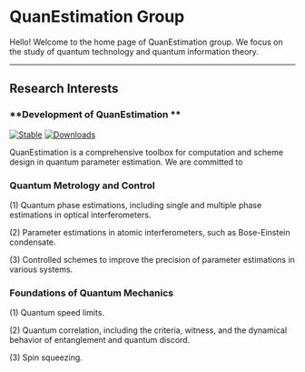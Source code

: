 # **QuanEstimation Group**

Hello! Welcome to the home page of QuanEstimation group. We focus on the study of quantum technology and quantum information theory. 

---

## **Research Interests**

### **Development of QuanEstimation ** 

[![Stable](https://img.shields.io/badge/docs-stable-blue.svg)](https://quanestimation.github.io/QuanEstimation/) 
[![Downloads](https://static.pepy.tech/badge/quanestimation)](https://pepy.tech/project/quanestimation)

QuanEstimation is a comprehensive toolbox for computation and scheme design in quantum parameter estimation. We are committed to 


### **Quantum Metrology and Control**

(1) Quantum phase estimations, including single and multiple phase estimations in optical interferometers.

(2) Parameter estimations in atomic interferometers, such as Bose-Einstein condensate.

(3) Controlled schemes to improve the precision of parameter estimations in various systems. 

### **Foundations of Quantum Mechanics**

(1) Quantum speed limits. ​​ 

(2) Quantum correlation, including the criteria, witness, and the dynamical behavior of entanglement and quantum discord.

(3) Spin squeezing.

